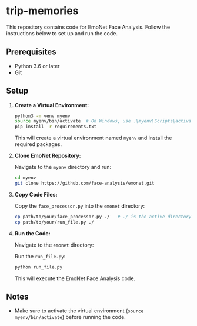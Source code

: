 # trip-memories

This repository contains code for EmoNet Face Analysis. Follow the instructions below to set up and run the code.

## Prerequisites

- Python 3.6 or later
- Git

## Setup

1. **Create a Virtual Environment:**

    ```bash
    python3 -m venv myenv
    source myenv/bin/activate  # On Windows, use .\myenv\Scripts\activate
    pip install -r requirements.txt
    ```

    This will create a virtual environment named `myenv` and install the required packages.

2. **Clone EmoNet Repository:**

    Navigate to the `myenv` directory and run:

    ```bash
    cd myenv
    git clone https://github.com/face-analysis/emonet.git
    ```

3. **Copy Code Files:**

    Copy the `face_processor.py` into the `emonet` directory:

    ```bash
    cp path/to/your/face_processor.py ./   # ./ is the active directory where it should be myenv/
    cp path/to/your/run_file.py ./
    ```

4. **Run the Code:**

    Navigate to the `emonet` directory:

    Run the `run_file.py`:

    ```bash
    python run_file.py
    ```

    This will execute the EmoNet Face Analysis code.

## Notes

- Make sure to activate the virtual environment (`source myenv/bin/activate`) before running the code.

